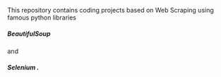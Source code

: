 This repository contains coding projects based on Web Scraping using famous python libraries 
<h5>BeautifulSoup </h5>and <h5>Selenium .</h5> 
